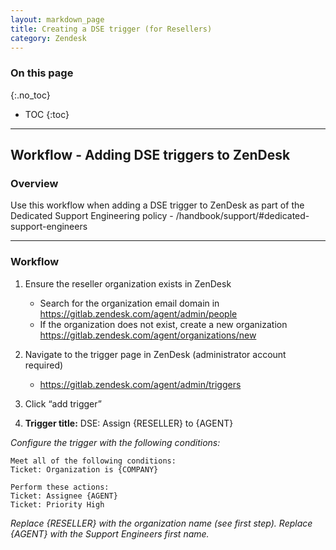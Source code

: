 ```yaml
---
layout: markdown_page
title: Creating a DSE trigger (for Resellers)
category: Zendesk
---
```


### On this page
{:.no_toc}

- TOC
{:toc}

----


## Workflow - Adding DSE triggers to ZenDesk

### Overview


Use this workflow when adding a DSE trigger to ZenDesk as part of the Dedicated Support Engineering policy - /handbook/support/#dedicated-support-engineers

______________

### Workflow



1. Ensure the reseller organization exists in ZenDesk
   - Search for the organization email domain in https://gitlab.zendesk.com/agent/admin/people
   - If the organization does not exist, create a new organization
https://gitlab.zendesk.com/agent/organizations/new

1. Navigate to the trigger page in ZenDesk (administrator account required)
   - https://gitlab.zendesk.com/agent/admin/triggers

1. Click “add trigger”

1. **Trigger title:** DSE: Assign {RESELLER} to {AGENT}

*Configure the trigger with the following conditions:*

```
Meet all of the following conditions:
Ticket: Organization is {COMPANY}

Perform these actions:
Ticket: Assignee {AGENT}
Ticket: Priority High

```
*Replace {RESELLER} with the organization name (see first step). Replace {AGENT} with the Support Engineers first name.*
